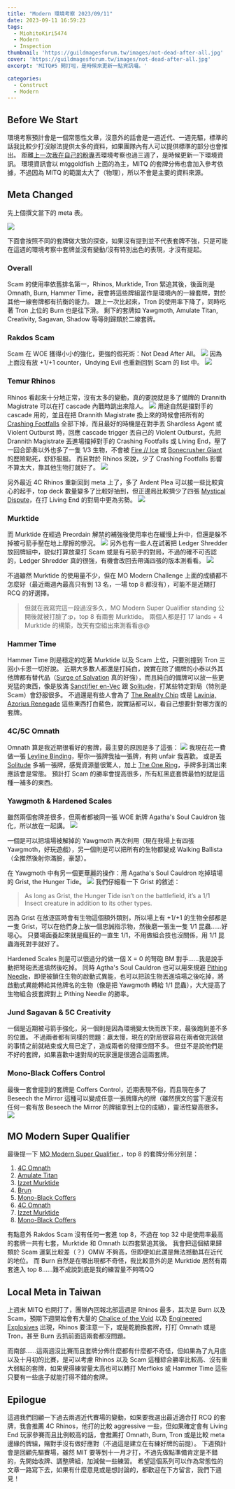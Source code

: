 ```yaml
---
title: "Modern 環境考察 2023/09/11"
date: 2023-09-11 16:59:23
tags:
  - MiohitoKiri5474
  - Modern
  - Inspection
thumbnail: 'https://guildmagesforum.tw/images/not-dead-after-all.jpg'
cover: 'https://guildmagesforum.tw/images/not-dead-after-all.jpg'
excerpt: 'MITQ#5 開打啦，是時候來更新一點資訊囉。'

categories:
  - Construct
  - Modern
---
```


## Before We Start

環境考察預計會是一個常態性文章，沒意外的話會是一週近代、一週先驅，標準的話我比較少打沒辦法提供太多的資料，如果團隊內有人可以提供標準的部分也會推出。
距離[上一次我在自己的粉專](https://www.facebook.com/photo/?fbid=276003685201306&set=pb.100083750284134.-2207520000)丟環境考察也過三週了，是時候更新一下環境資訊。
環境資訊會以 mtggoldfish 上面的為主，MITQ 的套牌分佈也會加入參考依據，不過因為 MITQ 的範圍太大了（物理），所以不會是主要的資料來源。

## Meta Changed

先上個撰文當下的 meta 表。

![](/images/Modern-Meta-23-9-11.png)

下面會按照不同的套牌做大致的探查，如果沒有提到並不代表套牌不強，只是可能在這週的環境考察中套牌並沒有變動/沒有特別出色的表現，才沒有提起。

### Overall

Scam 的使用率依舊排名第一，Rhinos, Murktide, Tron 緊追其後，後面則是 Omnath, Burn, Hammer Time，我會將這些牌組當作是環境內的一線套牌，對於其他一線套牌都有抗衡的能力。
跟上一次比起來，Tron 的使用率下降了，同時吃著 Tron 上位的 Burn 也是往下滑。
剩下的套牌如 Yawgmoth, Amulate Titan, Creativity, Sagavan, Shadow 等等則歸類於二線套牌。

### Rakdos Scam

Scam 在 WOE 獲得小小的強化，更強的假死術：Not Dead After All。
![](https://cards.scryfall.io/large/front/d/0/d01a2b68-efe6-4027-846d-db7b19d9eef6.jpg?1692937773)
因為上面沒有放 +1/+1 counter，Undying Evil 也重新回到 Scam 的 list 中。
![](https://cards.scryfall.io/large/front/3/2/325f2243-54fd-484b-a742-166cea7ec179.jpg?1562906805)


### Temur Rhinos

Rhinos 看起來十分地正常，沒有太多的變動，真的要說就是多了備牌的 Drannith Magistrate 可以在打 cascade 內戰時跳出來陰人。
![](https://cards.scryfall.io/large/front/9/8/98b0a4a8-9319-451b-9b79-b0bca7a41e91.jpg?1628801742)
用途自然是擋對手的 cascade 用的，並且在把 Drannith Magistrate 換上來的時候會把所有的 [Crashing Footfalls](https://cards.scryfall.io/large/front/a/8/a8cca2a2-69e3-4136-936c-7a2774c19351.jpg?1562202050) 全部下掉，而且最好的時機是在對手丟 Shardless Agent 或 Violent Outburst 時，回應 cascade trigger 丟自己的 Violent Outburst，先把 Drannith Magistrate 丟進場擋掉對手的 Crashing Footfalls 或 Living End，壓了一回合節奏以外也多了一隻 1/3 生物，不會被 [Fire // Ice](https://cards.scryfall.io/large/front/0/e/0e09b054-4d33-4a12-bf2a-9b0009f33044.jpg?1660845942) 或 [Bonecrusher Giant](https://cards.scryfall.io/large/front/b/5/b5b71cd2-de35-451f-b16e-2e3936169407.jpg?1674141884) 的歷險點死，舒舒服服。
而且對於 Rhinos 來說，少了 Crashing Footfalls 影響不算太大，靠其他生物打就好了。
![](/images/Cascader.jpg)

另外最近 4C Rhinos 重新回到 meta 上了，多了 Ardent Plea 可以接一些比較貪心的起手，top deck 數量變多了比較好抽到，但正邊局比較擠少了四張 [Mystical Dispute](https://cards.scryfall.io/large/front/b/6/b6175fea-1de4-4d82-b86c-3c3140a3c286.jpg?1675977367)，在打 Living End 的對局中更為劣勢。
![](https://cards.scryfall.io/large/front/9/d/9d521737-ee07-4387-bc07-5ced53db374d.jpg?1562643193)


### Murktide

而 Murktide 在經過 Preordain 解禁的補強後使用率也在緩慢上升中，但還是躲不掉被弓箭手壓在地上摩擦的慘況。
![](https://cards.scryfall.io/large/front/1/4/1453f92e-df2d-4789-aa1b-a5b5c51567d4.jpg?1608909344)
另外也有一些人在試著把 Ledger Shredder 放回牌組中，貌似打算放棄打 Scam 或是有弓箭手的對局，不過的確不可否認的，Ledger Shredder 真的很強，有機會改回去帶滿四張的版本測看看。
![](https://cards.scryfall.io/large/front/7/e/7ea4b5bc-18a4-45db-a56a-ab3f8bd2fb0d.jpg?1664410287)

不過雖然 Murktide 的使用量不少，但在 MO Modern Challenge 上面的成績都不怎麼好（最近兩週內最高只有到 13 名，一場 top 8 都沒有），可能不是近期打 RCQ 的好選擇。

> 但就在我寫完這一段過沒多久，MO Modern Super Qualifier standing 公開後就被打臉了:p，top 8 有兩套 Murktide。
> 兩個人都是打 17 lands + 4 Murktide 的構築，改天有空組出來測看看@@


### Hammer Time

Hammer Time 則是穩定的吃著 Murktide 以及 Scam 上位，只要別撞到 Tron 三回小卡恩一切好說。
近期大多數人都還是打純白，說實在除了備牌的小泰以外其他牌都有替代品（[Surge of Salvation](https://cards.scryfall.io/large/front/4/1/41d25ee5-0348-4206-bb6a-ccb0a599ac87.jpg?1682202925) 真的好強），而且純白的備牌可以放一些更兇猛的東西，像是放滿 [Sanctifier en-Vec](https://cards.scryfall.io/large/front/f/8/f8c3cca4-23c0-4c14-ab56-51ba011f5974.jpg?1626093977) 跟 [Solitude](https://cards.scryfall.io/large/front/4/7/47a6234f-309f-4e03-9263-66da48b57153.jpg?1626094105)，打某些特定對局（特別是 Scam）會舒服很多。
不過還是有些人會為了 [The Reality Chip](https://cards.scryfall.io/large/front/d/8/d859de3a-0be1-4e66-b438-1c3d4ee756cd.jpg?1654566909) 或是 [Lavinia, Azorius Renegade](https://cards.scryfall.io/large/front/c/4/c497d496-1232-4614-93b0-9864fa93c29f.jpg?1584831655) 這些東西打白藍色，說實話都可以，看自己想要針對哪方面的套牌。


### 4C/5C Omnath

Omnath 算是我近期很看好的套牌，最主要的原因是多了這張：
![](https://cards.scryfall.io/large/front/2/d/2d5e991f-23b2-4db0-a452-7755125b1fd2.jpg?1692939184)
我現在花一費做一張 [Leyline Binding](https://cards.scryfall.io/large/front/3/c/3c3ac3dd-35db-447f-8674-37b4680a1ef7.jpg?1673306500)，壓你一張牌我抽一張牌，有夠 unfair 我喜歡。
或是丟 [Solitude](https://cards.scryfall.io/large/front/4/7/47a6234f-309f-4e03-9263-66da48b57153.jpg?1626094105) 多補一張牌，感覺資源量很驚人，加上 [The One Ring](https://cards.scryfall.io/large/front/d/5/d5806e68-1054-458e-866d-1f2470f682b2.jpg?1690817875)，手牌多到滿出來應該會是常態。
預計打 Scam 的勝率會提高很多，所有紅黑底套牌最怕的就是這種一補多的東西。


### Yawgmoth & Hardened Scales

雖然兩個套牌差很多，但兩者都被同一張 WOE 新牌 Agatha's Soul Cauldron 強化，所以放在一起講。
![](https://cards.scryfall.io/large/front/0/1/019b51b0-e5c6-4208-922b-7736686dddcd.jpg?1692939838)

一個是可以把墳場被解掉的 Yawgmoth 再次利用（現在我場上有四張 Yawgmoth，好玩遊戲），另一個則是可以把所有的生物都變成 Walking Ballista（全推然後射你滿臉，豪瑟）。

在 Yawgmoth 中有另一個更華麗的操作：用 Agatha's Soul Cauldron 吃掉墳場的 Grist, the Hunger Tide。
![](https://cards.scryfall.io/large/front/6/9/69af2825-18c2-4463-b6ba-42eaa070ccc1.jpg?1626098484)
我們仔細看一下 Grist 的敘述：
> As long as Grist, the Hunger Tide isn’t on the battlefield, it’s a 1/1 Insect creature in addition to its other types.

因為 Grist 在放逐區時會有生物這個額外類別，所以場上有 +1/+1 的生物全部都是一隻 Grist，可以在他們身上放一個忠誠指示物，然後磨一張生一隻 1/1 昆蟲......好噁心。
只要場面養起來就是瘋狂的一直生 1/1，不用做組合技也沒關係，用 1/1 昆蟲海死對手就好了。

Hardened Scales 則是可以很過分的做一個 X = 0 的弩砲 BM 對手......我是說手動把弩砲丟進墳然後吃掉。
同時 Agtha's Soul Cauldron 也可以用來規避 [Pithing Needle](https://cards.scryfall.io/large/front/7/7/776899f8-e977-42b7-8b54-6f726a349e3c.jpg?1673149414)，即便被鎖住生物的啟動式異能，也可以把該生物丟進墳場之後吃掉，將啟動式異能轉給其他牌名的生物（像是把 Yawgmoth 轉給 1/1 昆蟲），大大提高了生物組合技套牌對上 Pithing Needle 的勝率。


### Jund Sagavan & 5C Creativity

一個是近期被弓箭手強化，另一個則是因為環境變太快而跌下來，最後跑到差不多的位置。
不過兩者都有同樣的問題：贏太慢，現在的對局很容易在兩者做完該做的事情之前就結束或大局已定了，造成兩者的發揮空間不多。
但並不是說他們是不好的套牌，如果喜歡中速對局的玩家還是很適合這兩套牌。


### Mono-Black Coffers Control

最後一套會提到的套牌是 Coffers Control，近期表現不俗，而且現在多了 Beseech the Mirror 這種可以變成任意一張牌庫內的牌（雖然撰文的當下還沒有任何一套有放 Beseech the Mirror 的牌組拿到上位的成績），靈活性變高很多。
![](https://cards.scryfall.io/large/front/1/8/18c59776-e1f1-4197-a128-db1d603f56b7.jpg?1692937498)


## MO Modern Super Qualifier

最後提一下 [MO Modern Super Qualifier ](https://www.mtggoldfishcm/tournament/modern-super-qualifier-2023-09-10#paper)，top 8 的套牌分佈分別是：
1. [4C Omnath](https://www.mtggoldfish.com/deck/5855695)
2. [Amulate Titan](https://www.mtggoldfish.com/deck/5855693)
3. [Izzet Murktide](https://www.mtggoldfish.com/deck/5855705)
4. [Brun](https://www.mtggoldfish.com/deck/5855719)
5. [Mono-Black Coffers](https://www.mtggoldfish.com/deck/5855707)
6. [4C Omnath](https://www.mtggoldfish.com/deck/5855699)
7. [Izzet Murktide](https://www.mtggoldfish.com/deck/5855711)
8. [Mono-Black Coffers](https://www.mtggoldfish.com/deck/5855713)

有點意外 Rakdos Scam 沒有任何一套進 top 8，不過在 top 32 中是使用率最高的套牌一共有七套，Murktide 和 Omnath 以四套緊追其後。
我會把這個結果歸類於 Scam 運氣比較差（？）OMW 不夠高，但即便如此還是無法撼動其在近代的地位。
而 Burn 自然是在哪出現都不奇怪，我比較意外的是 Murktide 居然有兩套進入 top 8......難不成說到底是我的練習量不夠嗎QQ

## Local Meta in Taiwan

上週末 MITQ 也開打了，團隊內回報北部這週是 Rhinos 最多，其次是 Burn 以及 Scam，預期下週開始會有大量的 [Chalice of the Void](https://cards.scryfall.io/large/front/1/f/1f0d2e8e-c8f2-4b31-a6ba-6283fc8740d4.jpg?1562433485) 以及 [Engineered Explosives](https://cards.scryfall.io/large/front/4/2/420bf1e9-f2ec-4dff-b540-e64de71e58be.jpg?1599709112) 出現，Rhinos 要注意一下，或是乾脆換套牌，打打 Omnath 或是 Tron，甚至 Burn 去抓前面這兩套都沒問題。

而南部......這兩週沒比賽而且套牌分佈什麼都有什麼都不奇怪，但如果為了九月底以及十月初的比賽，是可以考慮 Rhinos 以及 Scam 這種綜合勝率比較高、沒有重大弱點的套牌，如果覺得練習量太高也可以轉打 Merfloks 或 Hammer Time 這些只要有一些底子就能打得不錯的套牌。

## Epilogue

這週我們回顧一下過去兩週近代賽場的變動，如果要我選出最近適合打 RCQ 的套牌，我會推薦 4C Rhinos，他打的比較 aggressive 一些，但如果確定會有 Living End 玩家參賽而且比例較高的話，會推薦打 Omnath, Burn, Tron 或是比較 meta 邊緣的牌組，賭對手沒有做好應對（不過這是建立在有練好牌的前提）。
下週預計會是回顧先驅賽場，雖然 MIT 要等到十一月才打，不過先做點準備肯定是不錯的，先開始收牌、調整牌組，加減做一些練習。
希望這個系列可以作為常態性的文章一路寫下去，如果有什麼意見或是想討論的，都歡迎在下方留言，我們下週見！